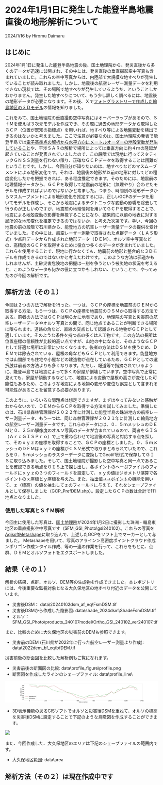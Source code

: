 # 2024年1月1日に発生した能登半島地震直後の地形解析について

2024/1/16 by Hiromu Daimaru

## はじめに

2024年1月1日に発生した能登半島地震の後、国土地理院から、発災直後から多くのデータが迅速に公開され、その中には、発災直後の垂直撮影空中写真も含まれていました。これらの空中写真からは、内陸部で大規模な地すべりが発生していることが読み取れました。しかし、地震後の航空レーザー測量データを利用できない現状では、その場所で地すべりが発生しているようだ、ということしかわかりません。発生した地すべりについて、もう少し詳しく調べるには、地震後の地形データが必要になります。その後、Ｘで[フォトグラメトリーで作成した輪島地区の３Ｄモデル](https://twitter.com/hwtnv/status/1742423718624997638?t=K3N8VsfgBsL4jY_r7RV7bg&s=06)の情報を知りました。

これをみて、国土地理院の垂直撮影空中写真にはオーバーラップがあるので、ＳｆＭを使えば３次元モデルを作成でき、その際に過去の地形データから取得したＧＣＰ（位置が既知の指標点）を用いれば、地すべり等による地盤変動を検出できるのはないかと考えました。ここで注意が必要なのは、国土地理院の発表で能登半島では[電子基準点の解析から水平方向にメートルオーダーの地殻変動が発生していること](https://www.gsi.go.jp/chibankansi/chikakukansi_20240101noto_4_00003.html)や、干渉ＳＡＲの解析で場所によっては垂直方向に約４ｍの隆起が起きていることが発表されていましたので、この段階では現地に行ってスタティックＧＮＳＳ測量を行わない限り、正確なＧＣＰデータを取得することは困難だということです。しかし、今回自分が知りたいのは、地すべりなどのマスムーブメントによる地形変化です。それは、地震後の地形が以前の地形に対してどの程度変化したかを把握できれば、ある程度推定できます。そのためには、地震前の地理情報データから、ＧＣＰを取得して地震前の地形に（無理やり）合わせたモデルを作成すればよいのではないかと考ました。つまり、時間別の地形データからマスムーブメントによる地形変化を推定するには、正しいGCPのデータを用いてモデルを作成し、そこから地震によるテクトニックな変動の影響を除去して行うのが正しいのですが、地震前の地理情報を用いてＧＣＰを取得することで、地震による地殻変動の影響を無視することになり、結果的に以前の地表に対する局所的な地形変化を推定できるのではないか、と考えた次第です。幸い、今回の地震の前の段階で石川県から、能登地方の航空レーザー測量データの提供を受けていました。その中には、航空レーザー測量で取得された点群データ（ＬＡＳ形式）や点群データから作成された地形データ（ＤＥＭ）、オルソ空中写真などの、高精度のＧＣＰを取得するために役立つ多くのデータが含まれていました。これらを使用することで、現地に行かなくても、地震前の地形と整合的な３Ｄモデルを作成できるのではないかと考えたわけです。
このような方法は邪道かもしれませんが、土砂災害危険地の把握は一刻を争うという被災地の状況を考えると、このようなデータも何かの役に立つかもしれない、ということで、やってみたのが今回の解析です。

## 解析方法（その１）

今回は２つの方法で解析を行った。一つは、ＧＣＰの座標を地震前のＤＥＭから取得する方法、もう一つは、ＧＣＰの座標を地震前のＤＳＭから取得する方法である。前者の方法ではＧＣＰは明らかに地表であり、地理院の写真と災害前の航空レーザーデータやオルソ写真との間で、同じ地点であることが判断できる場所に限られます。道路の角など、直線の交点として認識される地物がＧＣＰとして適しています。そのような条件を持つ点の多くは人工物です。この方法の長所は位置座標の信頼性が比較的高い点ですが、山地の中になると、そのようなＧＣＰとして好適な場所は非常に少なくなります。後者の方法はＤＳＭを使うため、ＤＥＭでは除去されている、屋根の角などもＧＣＰとして利用できます。能登地方では山間部でも住宅や小屋などの建造物が点在しているため、ＧＣＰとしての選択肢は前者の方法よりも多くなります。ただし、報道等で指摘されているように、能登半島では地震によって多くの家屋が倒壊しています。空中写真で正常に見えても、家屋が傾動するなどして、地震による変動で屋根の高さが変化した可能性もあるため、このような地震による地物の変形や変位も誤差として含まれる可能性があることを留意する必要があります。


このように、いろいろな問題点は想定できますが、まずはやってみないと感触がわからないので、ＤＥＭからＧＣＰを取得する方法を試してみました。準備したのは、石川県森林管理課が２０２２年に計測した能登半島の珠洲地方の航空レーザー測量データ、もう一つは、同じ森林管理課が２０２１年に計測した輪島地方の航空レーザー測量データです。これらのデータには、０．５ｍメッシュのＤＥＭと０．２５ｍ解像度のオルソ写真のデータが含まれているので、両者をＧＩＳ（ＡｒｃＧＩＳＰｒｏ）で上で重ね合わせて地震後の写真と対応する点を探して、そのｘｙｚの座標を取得することで、ＧＣＰの座標としました。０．５ｍメッシュのＤＥＭはｘｙｚの座標がＣＳＶ形式で取りまとめられていたので、これらを０．５ｍメッシュのラスターデータに変換してGeotiff形式で保存してＧＩＳに取り込みました。そして、国土地理院が撮影した空中写真と同一点であることを確認できる地点をＧＩＳ上で探し出し、各ポイントのへーぷファイルのフィールドにｘｙｚの３つのフィールドを設定して、ｘｙの値はジオメトリ演算で各ポイントのｘ座標とｙ座標を与えた。また、[抽出値→→ポイント](https://pro.arcgis.com/ja/pro-app/latest/tool-reference/spatial-analyst/extract-values-to-points.htm)の機能を用いて、ｚ（標高）の値を抽出してｚのフィールドに与えて、それをシェープファイルとして保存しました（GCP_PrefDEM.shp）。設定したＧＣＰの数は合計で111地点となりました。

### 使用した写真とＳｆＭ解析

今回主に使用した写真は、[国土地理院](https://www.gsi.go.jp/BOUSAI/20240101_noto_earthquake.html#3)が2024年1月2日に撮影した珠洲・輪島東地区の垂直撮影空中写真です（SFM_GSI_Photo\gsi240102）。これらの写真を[AgisoftMetashape](https://www.agisoft.com/)に取り込んで、上述したGCPをソフト上でマーカーとして与ました。
Metashapeを用いて、写真のアライン＞高密度ポイントクラウド作成＞ポリゴン作成＞タイル作成、等の一連の作業を行って、これらをもとに、点群、ＤＥＭとオルソフォトをエクスポートしました。

## 結果（その１）
解析の結果、点群、オルソ、DEM等の生成物を作成できました。本レポジトリには、今後重要な監視対象となる大久保地区の地すべり付近のデータを公開しています。

+ 災害後DSM： data\20240102dsm_af_eq\FsmDSM.tif
+ 災害後DSMから作成した陰影図: data\shade_2024dsm\ShadeFsmDSM.tif
+ オルソ：SFM_GSI_Photo\products_240107model\Ortho_GSI_240102_ver240107.tif

また、比較のために大久保地区の災害前のDEMも参照できます。
+ 災害前のDEM (石川県が2022年に行った航空レーザー測量より作成): data\2022dem_bf_eq\bfDEM.tif

災害前後の断面図を比較した解析例もご覧になれます。
+ 災害前後の断面図の比較: data\profile_figure\profile.png
+ 断面図を作成したラインのシェープファイル: data\profile_line\

<img src="./data/profile_figure/profile.png" width="600px">

+ 3D表示機能のあるGISソフトでオルソと災害後DSMを重ねて、オルソの標高を災害後DSMに設定することで下記のような鳥瞰図を作成することができます。
<img src="./data/scene/birdview.png" width="600px">


また、今回作成した、大久保地区のエリアは下記のシェープファイルの範囲内です。
+  大久保地区範囲: data\area

## 解析方法（その２）は現在作成中です






